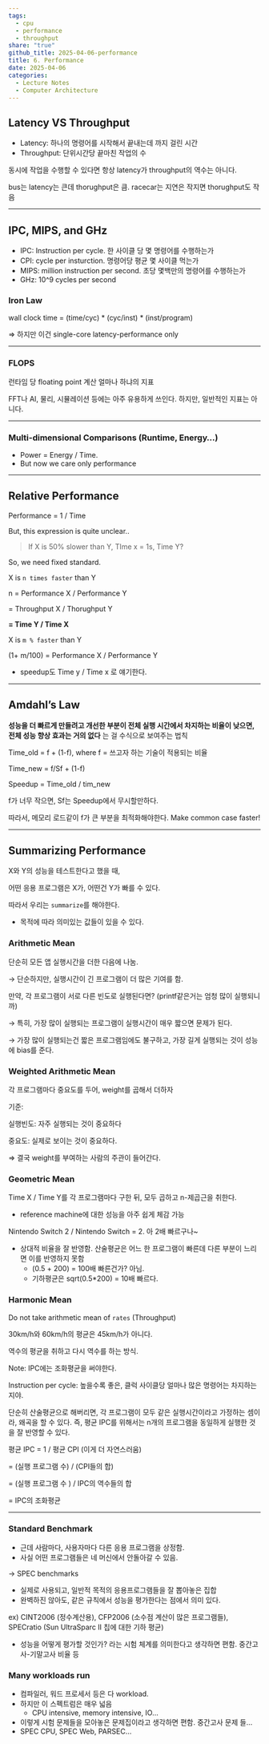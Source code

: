 ```yaml
---  
tags:  
  - cpu  
  - performance  
  - throughput  
share: "true"  
github_title: 2025-04-06-performance  
title: 6. Performance  
date: 2025-04-06  
categories:  
  - Lecture Notes  
  - Computer Architecture  
---  
```

## Latency VS Throughput  
  
- Latency: 하나의 명령어를 시작해서 끝내는데 까지 걸린 시간  
- Throughput: 단위시간당 끝마친 작업의 수  
  
동시에 작업을 수행할 수 있다면 항상 latency가 throughput의 역수는 아니다.  
  
bus는 latency는 큰데 thorughput은 큼. racecar는 지연은 작지면 thorughput도 작음  
  
---  
  
## IPC, MIPS, and GHz  
  
- IPC: Instruction per cycle. 한 사이클 당 몇 명령어를 수행하는가  
- CPI: cycle per insturction. 명령어당 평균 몇 사이클 먹는가  
- MIPS: million instruction per second. 초당 몇백만의 명령어를 수행하는가  
- GHz: 10^9 cycles per second  
  
### Iron Law  
  
wall clock time = (time/cyc) * (cyc/inst) * (inst/program)  
  
⇒ 하지만 이건 single-core latency-performance only  
  
---  
  
### FLOPS  
  
런타임 당 floating point 계산 얼마나 하냐의 지표  
  
FFT나 AI, 물리, 시뮬레이션 등에는 아주 유용하게 쓰인다. 하지만, 일반적인 지표는 아니다.  
  
---  
  
### Multi-dimensional Comparisons (Runtime, Energy…)  
  
- Power = Energy / Time.  
- But now we care only performance  
  
---  
  
## Relative Performance  
  
Performance = 1 / Time  
  
But, this expression is quite unclear..  
  
> If X is 50% slower than Y, TIme x = 1s, Time Y?  
  
So, we need fixed standard.  
  
X is `n times faster` than Y  
  
n = Performance X / Performance Y  
  
= Throughput X / Thorughput Y  
  
**= Time Y / Time X**  
  
X is `m % faster` than Y  
  
(1+ m/100) = Performance X / Performance Y  
  
- speedup도 Time y / Time x 로 얘기한다.  
  
---  
  
## Amdahl’s Law  
  
**성능을 더 빠르게 만들려고 개선한 부분이 전체 실행 시간에서 차지하는 비율이 낮으면, 전체 성능 향상 효과는 거의 없다** 는 걸 수식으로 보여주는 법칙  
  
Time_old = f + (1-f), where f = 쓰고자 하는 기술이 적용되는 비율  
  
Time_new = f/Sf + (1-f)  
  
Speedup = Time_old / tim_new  
  
f가 너무 작으면, Sf는 Speedup에서 무시할만하다.  
  
따라서, 메모리 로드같이 f가 큰 부분을 최적화해야한다. Make common case faster!  
  
---  
  
## Summarizing Performance  
  
X와 Y의 성능을 테스트한다고 했을 때,  
  
어떤 응용 프로그램은 X가, 어떤건 Y가 빠를 수 있다.  
  
따라서 우리는 `summarize`를 해야한다.  
  
- 목적에 따라 의미있는 값들이 있을 수 있다.  
  
### Arithmetic Mean  
  
단순히 모든 앱 실행시간을 더한 다음에 나눔.  
  
→ 단순하지만, 실행시간이 긴 프로그램이 더 많은 기여를 함.  
  
만약, 각 프로그램이 서로 다른 빈도로 실행된다면? (printf같은거는 엄청 많이 실행되니까)  
  
→ 특히, 가장 많이 실행되는 프로그램이 실행시간이 매우 짧으면 문제가 된다.  
  
→ 가장 많이 실행되는건 짧은 프로그램임에도 불구하고, 가장 길게 실행되는 것이 성능에 bias를 준다.  
  
### Weighted Arithmetic Mean  
  
각 프로그램마다 중요도를 두어, weight를 곱해서 더하자  
  
기준:  
  
실행빈도: 자주 실행되는 것이 중요하다  
  
중요도: 실제로 보이는 것이 중요하다.  
  
⇒ 결국 weight를 부여하는 사람의 주관이 들어간다.  
  
### Geometric Mean  
  
Time X / Time Y를 각 프로그램마다 구한 뒤, 모두 곱하고 n-제곱근을 취한다.  
  
- reference machine에 대한 성능을 아주 쉽게 체감 가능  
  
Nintendo Switch 2 / Nintendo Switch = 2. 아 2배 빠르구나~  
  
- 상대적 비율을 잘 반영함. 산술평균은 어느 한 프로그램이 빠른데 다른 부분이 느리면 이를 반영하지 못함  
    - (0.5 + 200) = 100배 빠른건가? 아님.  
    - 기하평균은 sqrt(0.5*200) = 10배 빠르다.  
  
### Harmonic Mean  
  
Do not take arithmetic mean of `rates` (Throughput)  
  
30km/h와 60km/h의 평균은 45km/h가 아니다.  
  
역수의 평균을 취하고 다시 역수를 하는 방식.  
  
Note: IPC에는 조화평균을 써야한다.  
  
Instruction per cycle: 높을수록 좋은, 클럭 사이클당 얼마나 많은 명령어는 차지하는지야.  
  
단순히 산술평균으로 해버리면, 각 프로그램이 모두 같은 실행시간이라고 가정하는 셈이라, 왜곡을 할 수 있다. 즉, 평균 IPC를 위해서는 n개의 프로그램을 동일하게 실행한 것을 잘 반영할 수 있다.  
  
평균 IPC = 1 / 평균 CPI (이게 더 자연스러움)  
  
= (실행 프로그램 수) / (CPI들의 합)  
  
= (실행 프로그램 수 ) / IPC의 역수들의 합  
  
= IPC의 조화평균  
  
---  
  
### Standard Benchmark  
  
- 근데 사람마다, 사용자마다 다른 응용 프로그램을 상정함.  
- 사실 어떤 프로그램들은 네 머신에서 안돌아갈 수 있음.  
  
→ SPEC benchmarks  
  
- 실제로 사용되고, 일반적 목적의 응용프로그램들을 잘 뽑아놓은 집합  
- 완벽하진 않아도, 같은 규칙에서 성능을 평가한다는 점에서 의미 있다.  
  
ex) CINT2006 (정수계산용), CFP2006 (소수점 계산이 많은 프로그램들), SPECratio (Sun UltraSparc II 칩에 대한 기하 평균)  
  
- 성능을 어떻게 평가할 것인가? 라는 시험 체계를 의미한다고 생각하면 편함. 중간고사-기말고사 비율 등  
  
### Many workloads run  
  
- 컴파일러, 워드 프로세서 등은 다 workload.  
- 하지만 이 스펙트럼은 매우 넓음  
    - CPU intensive, memory intensive, IO…  
- 이렇게 시험 문제들을 모아놓은 문제집이라고 생각하면 편함. 중간고사 문제 들…  
- SPEC CPU, SPEC Web, PARSEC…
